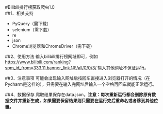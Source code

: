 #Bilibili排行榜获取爬虫1.0
<br>
##1、相关支持
- PyQuery（需下载）
- selenium（需下载）
- re
- json
- Chrome浏览器和ChromeDriver（需下载）

##2、使用方法
输入bilibili排行榜网址即可，例如 https://www.bilibili.com/ranking?spm_id_from=333.11.banner_link.1#!/all/0/0/3/ 输入其他网址不保证运行。

##3、注意事项
可能会出现输入网址后按回车直接进入浏览器打开的情况（在Pycharm是这样的），只需要在输入完网址后输入一个空格再回车就能正常运行。

##4、数据保存
爬取结果保存在data.json。**注意：每次重新运行都会删除原有数据文件并重新生成，如果需要保留结果则只需要在运行完后重命名或者移到其他位置。**